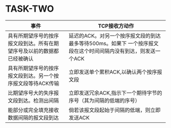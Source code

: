 # TASK-TWO

| 事件  |   TCP接收方动作|
|--------|------|
|  具有所期望序号的按序报文段到达。所有在期望序号及以前的数据都已经被确认   |  延迟的ACK。对另一个按序报文段的到达最多等待500ms。如果下 一个按序报文段在这个时间间隔内没有到达，则发送一个ACK   |
| 具有所期望序号的按序报文段到达。另一个按序报文段等待ACK传输    |    立即发送单个累积ACK,以确认两个按序报文段 |
| 比期望序号大的失序报文段到达。检测出间隔    |     立即发送冗余ACK,指示下一个期待字节的序号（其为间隔的低端的序号） |
| 能部分或完全填充接收数据间隔的报文段到达 | 倘若该报文段起始于间隔的低端，则立即发送ACK |
